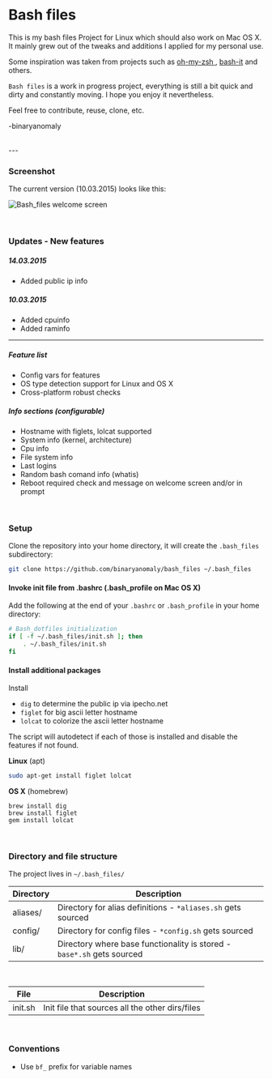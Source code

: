 # Bash files

This is my bash files Project for Linux which should also work on Mac OS X.
It mainly grew out of the tweaks and additions I applied for my personal use.

Some inspiration was taken from projects such as [oh-my-zsh
](https://github.com/robbyrussell/oh-my-zsh/tree/master/lib), [bash-it](https://github.com/revans/bash-it) and others.

`Bash files` is a work in progress project, everything is still a bit quick and dirty and constantly moving. I hope you enjoy it nevertheless.

Feel free to contribute, reuse, clone, etc.

-binaryanomaly

<br>
---

### Screenshot
The current version (10.03.2015) looks like this:

![Bash_files welcome screen](http://i.imgur.com/zEKcdZk.png "Bash_files welcome screen")

<br>


### Updates - New features

##### 14.03.2015
 - Added public ip info

##### 10.03.2015
 - Added cpuinfo
 - Added raminfo

---

##### Feature list

 - Config vars for features
 - OS type detection support for Linux and OS X
 - Cross-platform robust checks

##### Info sections (configurable)
 - Hostname with figlets, lolcat supported
 - System info (kernel, architecture)
 - Cpu info
 - File system info
 - Last logins
 - Random bash comand info (whatis)
 - Reboot required check and message on welcome screen and/or in prompt

<br>


### Setup

Clone the repository into your home directory, it will create the `.bash_files` subdirectory:

```bash
git clone https://github.com/binaryanomaly/bash_files ~/.bash_files
```


#### Invoke init file from .bashrc (.bash_profile on Mac OS X)

Add the following at the end of your `.bashrc` or `.bash_profile` in your home directory:

```bash
# Bash_dotfiles initialization
if [ -f ~/.bash_files/init.sh ]; then
    . ~/.bash_files/init.sh
fi
```

#### Install additional packages

Install
- `dig` to determine the public ip via ipecho.net 
- `figlet` for big ascii letter hostname
- `lolcat` to colorize the ascii letter hostname

The script will autodetect if each of those is installed and disable the features if not found.

**Linux** (apt)
```bash
sudo apt-get install figlet lolcat
```

**OS X** (homebrew)
```
brew install dig
brew install figlet
gem install lolcat
```

<br>


### Directory and file structure

The project lives in `~/.bash_files/` 

| Directory | Description |
| ---- | ----------- |
| aliases/  | Directory for alias definitions - `*aliases.sh` gets sourced |
| config/  | Directory for config files - `*config.sh` gets sourced |
| lib/ | Directory where base functionality is stored - `base*.sh` gets sourced |

<br>


| File | Description |
| ---- | ----------- |
| init.sh  | Init file that sources all the other dirs/files |

<br>

### Conventions

 - Use `bf_` prefix for variable names